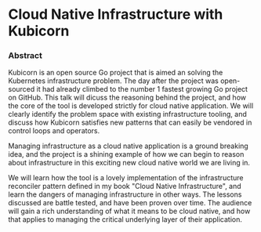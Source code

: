 # Cloud Native Infrastructure with Kubicorn

### Abstract

Kubicorn is an open source Go project that is aimed an solving the Kubernetes infrastructure problem.
The day after the project was open-sourced it had already climbed to the number 1 fastest growing Go project on GitHub.
This talk will dicuss the reasoning behind the project, and how the core of the tool is developed strictly for cloud native application.
We will clearly identify the problem space with existing infrastructure tooling, and discuss how Kubicorn satisfies new patterns that can easily be vendored in control loops and operators.

Managing infrastructure as a cloud native application is a ground breaking idea, and the project is a shining example of how we can begin to reason about infrastructure in this exciting new cloud native world we are living in.

We will learn how the tool is a lovely implementation of the infrastructure reconciler pattern defined in my book "Cloud Native Infrastructure", and learn the dangers of managing infrastructure in other ways.
The lessons discussed are battle tested, and have been proven over time. The audience will gain a rich understanding of what it means to be cloud native, and how that applies to managing the critical underlying layer of their application.
